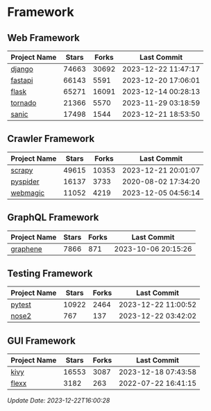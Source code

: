 # Framework

## Web Framework
| Project Name | Stars | Forks | Last Commit |
| ------------ | ----- | ----- | ----------- |
| [django](https://github.com/django/django) | 74663 | 30692 | 2023-12-22 11:47:17 |
| [fastapi](https://github.com/tiangolo/fastapi) | 66143 | 5591 | 2023-12-20 17:06:01 |
| [flask](https://github.com/pallets/flask) | 65271 | 16091 | 2023-12-14 00:28:13 |
| [tornado](https://github.com/tornadoweb/tornado) | 21366 | 5570 | 2023-11-29 03:18:59 |
| [sanic](https://github.com/sanic-org/sanic) | 17498 | 1544 | 2023-12-21 18:53:50 |

## Crawler Framework
| Project Name | Stars | Forks | Last Commit |
| ------------ | ----- | ----- | ----------- |
| [scrapy](https://github.com/scrapy/scrapy) | 49615 | 10353 | 2023-12-21 20:01:07 |
| [pyspider](https://github.com/binux/pyspider) | 16137 | 3733 | 2020-08-02 17:34:20 |
| [webmagic](https://github.com/code4craft/webmagic) | 11052 | 4219 | 2023-12-05 04:56:14 |

## GraphQL Framework
| Project Name | Stars | Forks | Last Commit |
| ------------ | ----- | ----- | ----------- |
| [graphene](https://github.com/graphql-python/graphene) | 7866 | 871 | 2023-10-06 20:15:26 |

## Testing Framework
| Project Name | Stars | Forks | Last Commit |
| ------------ | ----- | ----- | ----------- |
| [pytest](https://github.com/pytest-dev/pytest) | 10922 | 2464 | 2023-12-22 11:00:52 |
| [nose2](https://github.com/nose-devs/nose2) | 767 | 137 | 2023-12-22 03:42:02 |

## GUI Framework
| Project Name | Stars | Forks | Last Commit |
| ------------ | ----- | ----- | ----------- |
| [kivy](https://github.com/kivy/kivy) | 16553 | 3087 | 2023-12-18 07:43:58 |
| [flexx](https://github.com/flexxui/flexx) | 3182 | 263 | 2022-07-22 16:41:15 |

*Update Date: 2023-12-22T16:00:28*